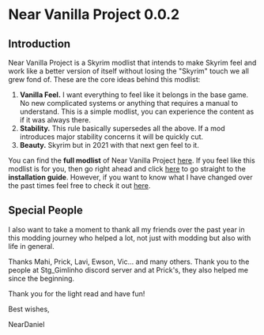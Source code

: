 # **Near Vanilla Project 0.0.2**

## **Introduction**

Near Vanilla Project is a Skyrim modlist that intends to make Skyrim feel and work like a better version of itself without losing the "Skyrim" touch we all grew fond of.
These are the core ideas behind this modlist:

1. **Vanilla Feel.** I want everything to feel like it belongs in the base game. No new complicated systems or anything that requires a manual to understand. This is a simple modlist, you can experience the content as if it was always there.
2. **Stability.** This rule basically supersedes all the above. If a mod introduces major stability concerns it will be quickly cut.
3. **Beauty.** Skyrim but in 2021 with that next gen feel to it.

You can find the **full modlist** of Near Vanilla Project [here](https://github.com/neardaniel-pls/Near-Vanilla-Project/blob/main/modlist.md). If you feel like this modlist is for you, then go right ahead and click [here](https://neardaniel.wixsite.com/website) to go straight to the **installation guide**.
However, if you want to know what I have changed over the past times feel free to check it out [here](https://github.com/neardaniel-pls/Near-Vanilla-Project/blob/main/changelog.md).


## Special People

I also want to take a moment to thank all my friends over the past year in this modding journey who helped a lot, not just with modding but also with life in general.

Thanks Mahi, Prick, Lavi, Ewson, Vic... and many others.
Thank you to the people at Stg_Gimlinho discord server and at Prick's, they also helped me since the beginning.


Thank you for the light read and have fun!

Best wishes,

NearDaniel
